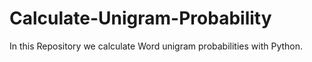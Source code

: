 # Calculate-Unigram-Probability
In this Repository we calculate Word unigram probabilities with Python.
